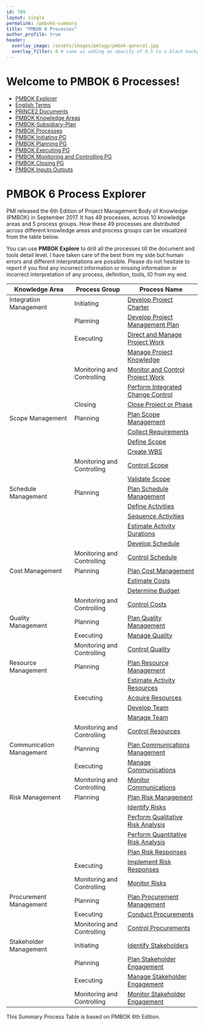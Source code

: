 ```yaml
---
id: 709    
layout: single
permalink: /pmbok6-summary
title: "PMBOK 6 Processes"
author_profile: true
header:
  overlay_image: /assets/images/pmlogy/pmbok-general.jpg
  overlay_filter: 0 # same as adding an opacity of 0.5 to a black background
---
```


# Welcome to PMBOK 6 Processes!

- [PMBOK Explorer](/pmbok6/PMBOK-Explorer)
- [English Terms](/pmbok6/English-Terms)
- [PRINCE2 Documents](/pmbok6/PRINCE2-Documents)
- [PMBOK Knowledge Areas](/pmbok6/PMBOK-Knowledge-Areas)
- [PMBOK-Subsidiary-Plan](/pmbok6/PMBOK-Subsidiary-Plan)
- [PMBOK Processes](/pmbok6/PMBOK-Processes)
- [PMBOK Initiating PG](/pmbok6/PMBOK-Initiating-PG)
- [PMBOK Planning PG](/pmbok6/PMBOK-Planning-PG)
- [PMBOK Executing PG](/pmbok6/PMBOK-Executing-PG)
- [PMBOK Monitoring and Controlling PG](/pmbok6/PMBOK-Monitoring-and-Controlling-PG)
- [PMBOK Closing PG](/pmbok6/PMBOK-Closing-PG)
- [PMBOK Inputs Outputs](/pmbok6/PMBOK-Inputs-Outputs)


# PMBOK 6 Process Explorer

PMI released the 6th Edition of Project Management Body of Knowledge (PMBOK) in September 2017. It has 49 processes, across 10 knowledge areas and 5 process groups. How these 49 processes are distributed across different knowledge areas and process groups can be visualized from the table below.

You can use **PMBOK Explore** to drill all the processes till the document and tools detail level. I have taken care of the best from my side but human errors and different interpretations are possible. Please do not hesitate to report if you find any incorrect information or missing information or incorrect interpretation of any process, definition, tools, IO from my end.

| **Knowledge Area** | **Process Group** | **Process Name** |
|---|---|---|
| Integration Management | Initiating | [Develop Project Charter](/pmbok6/Develop-Project-Charter) |
|  | Planning | [Develop Project Management Plan](/pmbok6/Develop-Project-Management-Plan) |
|  | Executing | [Direct and Manage Project Work](/pmbok6/Direct-and-Manage-Project-Work) |
|  |  | [Manage Project Knowledge](/pmbok6/Manage-Project-Knowledge) |
|  | Monitoring and Controlling | [Monitor and Control Project Work](/pmbok6/Monitor-and-Control-Project-Work) |
|  |  | [Perform Integrated Change Control](/pmbok6/Perform-Integrated-Change-Control) |
|  | Closing | [Close Project or Phase](/pmbok6/Close-Project-or-Phase) |
| Scope Management | Planning | [Plan Scope Management](/pmbok6/Plan-Scope-Management) |
|  |  | [Collect Requirements](/pmbok6/Collect-Requirements) |
|  |  | [Define Scope](/pmbok6/Define-Scope) |
|  |  | [Create WBS](/pmbok6/Create-WBS) |
|  | Monitoring and Controlling | [Control Scope](/pmbok6/Control-Scope) |
|  |  | [Validate Scope](/pmbok6/Validate-Scope) |
| Schedule Management | Planning | [Plan Schedule Management](/pmbok6/Plan-Schedule-Management) |
|  |  | [Define Activities](/pmbok6/Define-Activities) |
|  |  | [Sequence Activities](/pmbok6/Sequence-Activities) |
|  |  | [Estimate Activity Durations](/pmbok6/Estimate-Activity-Durations) |
|  |  | [Develop Schedule](/pmbok6/Develop-Schedule) |
|  | Monitoring and Controlling | [Control Schedule](/pmbok6/Control-Schedule) |
| Cost Management | Planning | [Plan Cost Management](/pmbok6/Plan-Cost-Management) |
|  |  | [Estimate Costs](/pmbok6/Estimate-Costs) |
|  |  | [Determine Budget](/pmbok6/Determine-Budget) |
|  | Monitoring and Controlling | [Control Costs](/pmbok6/Control-Costs) |
| Quality Management | Planning | [Plan Quality Management](/pmbok6/Plan-Quality-Management) |
|  | Executing | [Manage Quality](/pmbok6/Manage-Quality) |
|  | Monitoring and Controlling | [Control Quality](/pmbok6/Control-Quality) |
| Resource Management | Planning | [Plan Resource Management](/pmbok6/Plan-Resource-Management) |
|  |  | [Estimate Activity Resources](/pmbok6/Estimate-Activity-Resources) |
|  | Executing | [Acquire Resources](/pmbok6/Acquire-Resources) |
|  |  | [Develop Team](/pmbok6/Develop-Team) |
|  |  | [Manage Team](/pmbok6/Manage-Team) |
|  | Monitoring and Controlling | [Control Resources](/pmbok6/Control-Resources) |
| Communication Management | Planning | [Plan Communications Management](/pmbok6/Plan-Communications-Management) |
|  | Executing | [Manage Communications](/pmbok6/Manage-Communications) |
|  | Monitoring and Controlling | [Monitor Communications](/pmbok6/Monitor-Communications) |
| Risk Management | Planning | [Plan Risk Management](/pmbok6/Plan-Risk-Management) |
|  |  | [Identify Risks](/pmbok6/Identify-Risks) |
|  |  | [Perform Qualitative Risk Analysis](/pmbok6/Perform-Qualitative-Risk-Analysis) |
|  |  | [Perform Quantitative Risk Analysis](/pmbok6/Perform-Quantitative-Risk-Analysis) |
|  |  | [Plan Risk Responses](/pmbok6/Plan-Risk-Responses) |
|  | Executing | [Implement Risk Responses](/pmbok6/Implement-Risk-Responses) |
|  | Monitoring and Controlling | [Monitor Risks](/pmbok6/Monitor-Risks) |
| Procurement Management | Planning | [Plan Procurement Management](/pmbok6/Plan-Procurement-Management) |
|  | Executing | [Conduct Procurements](/pmbok6/Conduct-Procurements) |
|  | Monitoring and Controlling | [Control Procurements](/pmbok6/Control-Procurements) |
| Stakeholder Management | Initiating | [Identify Stakeholders](/pmbok6/Identify-Stakeholders) |
|  | Planning | [Plan Stakeholder Engagement](/pmbok6/Plan-Stakeholder-Engagement) |
|  | Executing | [Manage Stakeholder Engagement](/pmbok6/Manage-Stakeholder-Engagement) |
|  | Monitoring and Controlling | [Monitor Stakeholder Engagement](/pmbok6/Monitor-Stakeholder-Engagement) |

This Summary Process Table is based on PMBOK 6th Edition.
